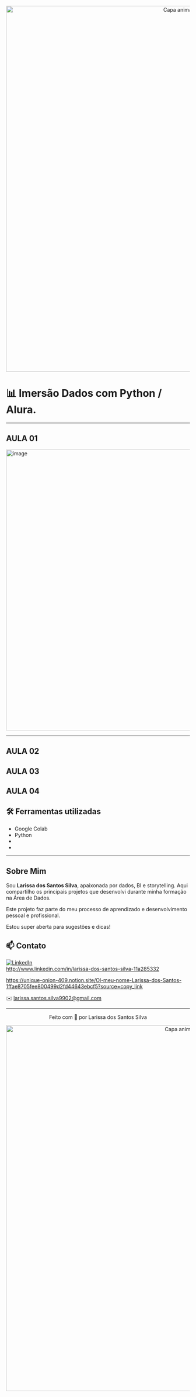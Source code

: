 <!-- Capa animada superior -->
<p align="center">
  <img src="https://capsule-render.vercel.app/api?type=waving&color=052D6E&height=120&section=header" alt="Capa animada superior" width="1000" />
</p>


# 📊 Imersão Dados com Python / Alura. 

---

AULA 01 
- 
<img width="1366" height="768" alt="image" src="https://github.com/user-attachments/assets/8d969f2f-6799-44c1-a3c3-663985f0f743" />


---

AULA 02
- 

AULA 03
-

AULA 04
- 

## 🛠️ Ferramentas utilizadas
- Google Colab
- Python 
-
- 


---


## Sobre Mim

Sou **Larissa dos Santos Silva**, apaixonada por dados, BI e storytelling. Aqui compartilho os principais projetos que desenvolvi durante minha formação na Área de Dados.


Este projeto faz parte do meu processo de aprendizado e desenvolvimento pessoal e profissional. 


Estou super aberta para sugestôes e dicas!






## 📫 Contato

[![LinkedIn](https://img.shields.io/badge/LinkedIn-Perfil%20Profissional-blue?style=flat-square&logo=linkedin)](https://www.linkedin.com/in/seu-perfil)  
http://www.linkedin.com/in/larissa-dos-santos-silva-11a285332

https://unique-onion-409.notion.site/Ol-meu-nome-Larissa-dos-Santos-1ffae8705fee800499d2fd44643ebcf5?source=copy_link

✉️ larissa.santos.silva9902@gmail.com


---

<p align="center">Feito com 💙 por Larissa dos Santos Silva</p>



<!-- Capa animada inferior -->
<p align="center">
  <img src="https://capsule-render.vercel.app/api?type=waving&color=052D6E&height=120&section=footer" alt="Capa animada inferior" width="1000" />
</p>
